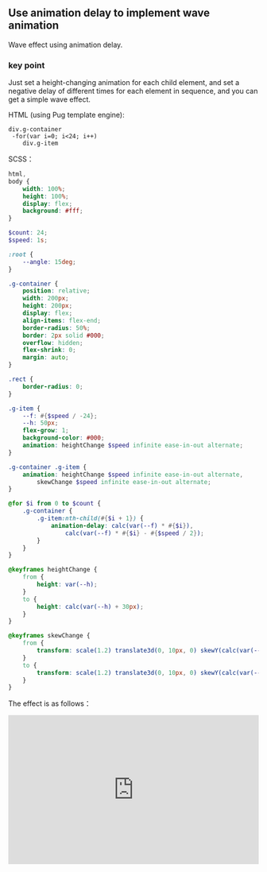 ## Use animation delay to implement wave animation

Wave effect using animation delay.

### key point

Just set a height-changing animation for each child element, and set a negative delay of different times for each element in sequence, and you can get a simple wave effect.

HTML (using Pug template engine):

```Pug
div.g-container
 -for(var i=0; i<24; i++)
    div.g-item
```

SCSS：
```scss
html,
body {
    width: 100%;
    height: 100%;
    display: flex;
    background: #fff;
}

$count: 24;
$speed: 1s;

:root {
    --angle: 15deg;
}

.g-container {
    position: relative;
    width: 200px;
    height: 200px;
    display: flex;
    align-items: flex-end;
    border-radius: 50%;
    border: 2px solid #000;
    overflow: hidden;
    flex-shrink: 0;
    margin: auto;
}

.rect {
    border-radius: 0;
}

.g-item {
    --f: #{$speed / -24};
    --h: 50px;
    flex-grow: 1;
    background-color: #000;
    animation: heightChange $speed infinite ease-in-out alternate;
}

.g-container .g-item {
    animation: heightChange $speed infinite ease-in-out alternate,
        skewChange $speed infinite ease-in-out alternate;
}

@for $i from 0 to $count {
    .g-container {
        .g-item:nth-child(#{$i + 1}) {
            animation-delay: calc(var(--f) * #{$i}),
                calc(var(--f) * #{$i} - #{$speed / 2});
        }
    }
}

@keyframes heightChange {
    from {
        height: var(--h);
    }
    to {
        height: calc(var(--h) + 30px);
    }
}

@keyframes skewChange {
    from {
        transform: scale(1.2) translate3d(0, 10px, 0) skewY(calc(var(--angle) * 1));
    }
    to {
        transform: scale(1.2) translate3d(0, 10px, 0) skewY(calc(var(--angle) * -1));
    }
}
```

The effect is as follows：

<iframe height="300" style="width: 100%;" scrolling="no" title="animation-delay-wavy" src="https://codepen.io/dvha/embed/gOZjWQM?default-tab=html%2Cresult" frameborder="no" loading="lazy" allowtransparency="true" allowfullscreen="true">
  See the Pen <a href="https://codepen.io/dvha/pen/gOZjWQM">
  animation-delay-wavy</a> by HaDV (<a href="https://codepen.io/dvha">@dvha</a>)
  on <a href="https://codepen.io">CodePen</a>.
</iframe>